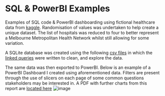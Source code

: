 # SQL & PowerBI Examples
Examples of SQL code & PowerBI dashboarding using fictional healthcare data from [kaggle](https://www.kaggle.com/datasets/prasad22/healthcare-dataset). Randomisation of values was undertaken to help create a unique dataset. The list of hospitals was reduced to four to better represent a Melbourne Metropolitan Health Network whilst still allowing for some variation.

A SQLite database was created using the following [csv files](example_healthcare_data) in which the [linked queries](health_care_kaggle_queries.sql) were written to clean, and explore the data.

The same data was then exported to PowerBI. Below is an example of a PowerBI Dashboard I created using aforementioned data. Filters are present through the use of slicers on each page of some common questions stakeholders may be interested in.
A PDF with further charts from this report are [located here](github_healthcare_dashboard_example.pdf)
![image](https://github.com/user-attachments/assets/096adaa9-7be5-4393-92d2-b7b6f95afc6b)

